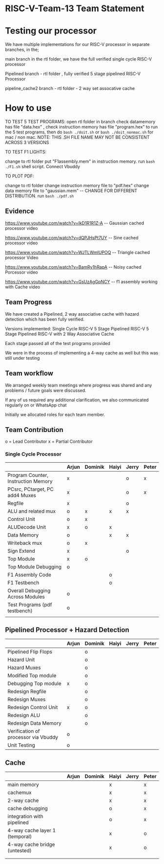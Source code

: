 # RISC-V-Team-13 Team Statement


# Testing our processor

We have multiple implementations for our RISC-V processor in separate branches, in the;

main branch in the rtl folder, we have the full verified single cycle RISC-V processor

Pipelined branch - rtl folder , fully verified 5 stage pipelined RISC-V Processor

pipeline_cache2  branch - rtl folder -  2 way set assocative cache 


# How to use

TO TEST 5 TEST PROGRAMS: open rtl folder in branch check datamemory has file "data.hex" , check instruction memory has file "program.hex" to run the 5 test programs, then do `bash ./doit.sh` or `bash ./doit_nonmac.sh` for mac / non mac.
NOTE: THIS .SH FILE NAME MAY NOT BE CONSISTENT ACROSS 3 VERSIONS

TO TEST F1 LIGHTS:

change to rtl folder
put "F1assembly.mem" in instruction memory. run `bash ./F1.sh` shell script. 
Connect Vbuddy



TO PLOT PDF:

change to rtl folder
change instruction memory file to "pdf.hex"
change data memory file to "gaussian.mem"  -- CHANGE FOR DIFFERENT DISTRIBUTION.
run `bash ./pdf.sh`



## Evidence

https://www.youtube.com/watch?v=lkD1R1R1Z-A -- Gaussian cached processor video

https://www.youtube.com/watch?v=dQPJHsPt7UY -- Sine cached processor video

https://www.youtube.com/watch?v=WJTLWmlUPOQ -- Triangle cached processor Video

https://www.youtube.com/watch?v=BamRy1hRapA -- Noisy cached Porcessor video

https://www.youtube.com/watch?v=GsUzAgGpNCY -- f1 assembly working with Cache video





## Team Progress 

We have created a Pipelined, 2 way associative cache with hazard detection which has been fully verified. 

Versions implemented:
Single Cycle RISC-V
5 Stage Pipelined RISC-V
5 Stage Pipelined RISC-V with 2 Way Associative Cache

Each stage passed all of the test programs provided

We were in the process of implementing a 4-way cache as well but this was still under testing


## Team workflow

We arranged weekly team meetings where progress was shared and any problems / future goals were discussed.

If any of us required any additional clarification, we also communicated regularly on or WhatsApp chat

Initially we allocated roles for each team member. 

## Team Contribution
o = Lead Contributor
x = Partial Contributor

### Single Cycle Processor

|                                     | Arjun | Dominik | Haiyi | Jerry | Peter |
| ----------------------------------- | ----- | ------- | ----- | ----- | ----- |
| Program Counter, Instruction Memory | x     |         |       | o     | x     |
| PCsrc, PCtarget, PC add4 Muxes      | x     |         |       | o     | x     |
| Regfile                             | x     |         |       | o     |       |
| ALU and related mux                 | o     | x       | x     | x     |       |
| Control Unit                        | o     | x       |       |       |       |
| ALUDecode Unit                      | x     | o       | x     |       |       |
| Data Memory                         | o     |         | x     | x     |       |
| Writeback mux                       | o     | x       |       |       |       |
| Sign Extend                         | x     |         |       | o     |       |
| Top Module                          | x     | o       |       |       |       |
| Top Module Debugging                | o     |         |       |       |       |
| F1 Assembly Code                    |       |         | o     |       |       |
| F1 Testbench                        |       |         | o     |       |       |
| Overall Debugging Across Modules    | o     |         |       |       |       |
| Test Programs (pdf testbench)       | o     |         |       |       |       |
|                                     |       |         |       |       |       |


## Pipelined Processor + Hazard Detection

|                                      | Arjun | Dominik | Haiyi | Jerry | Peter |
| ------------------------------------ | ----- | ------- | ----- | ----- | ----- |
| Pipelined Flip Flops                 |       | o       |       |       |       |
| Hazard Unit                          |       | o       |       |       |       |
| Hazard Muxes                         |       | o       |       |       |       |
| Modified Top module                  |       | o       |       |       |       |
| Debugging Top module                 | x     | o       |       |       |       |
| Redesign Regfile                     |       | o       |       |       |       |
| Redesign Muxes                       |       | o       |       |       |       |
| Redesign Control Unit                | x     | o       |       |       |       |
| Redesign ALU                         |       | o       |       |       |       |
| Redesign Data Memory                 |       | o       |       |       |       |
| Verification of processor via Vbuddy | o     |         |       |       |       |
| Unit Testing                         | o     |         |       |       |       |

## Cache

|                                | Arjun | Dominik | Haiyi | Jerry | Peter |
| ------------------------------ | ----- | ------- | ----- | ----- | ----- |
| main memory                    |       |         | x     |       | x     |
| cachemux                       |       |         | x     |       | x     |
| 2-way cache                    |       |         | x     |       | x     |
| cache debugging                |       |         | o     |       | x     |
| integration with pipelined     |       |         | o     |       | x     |
| 4-way cache layer 1 (temporal) |       |         | x     |       | o     |
| 4-way cache bridge (untested)  |       |         | x     |       | o     |
|                                |       |         |       |       |       |
|                                |       |         |       |       |       |
